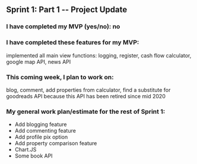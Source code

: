 ## Sprint 1: Part 1 -- Project Update

### I have completed my MVP (yes/no): no

### I have completed these features for my MVP:

implemented all main view functions: logging, register, cash flow calculator, google map API, news API

### This coming week, I plan to work on:

blog, comment, add properties from calculator, find a substitute for goodreads API because this API has been retired since mid 2020

### My general work plan/estimate for the rest of Sprint 1:

<ul>
<li> Add blogging feature </li>
<li> Add commenting feature </li>
<li> Add profile pix option</li>
<li> Add property comparison feature </li>
<li> Chart.JS </li>
<li> Some book API </li>
</ul>
